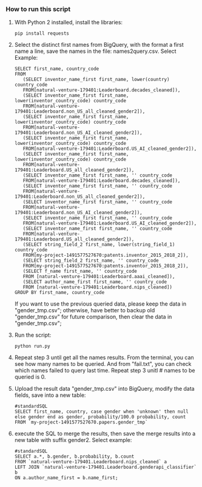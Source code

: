 ### How to run this script
1. With Python 2 installed, install the libraries:
   ```
   pip install requests
   ```

2. Select the distinct first names from BigQuery, with the format a first name a line, save the names in the file: names2query.csv.
   Select Example:
   ```
   SELECT first_name, country_code
   FROM
      (SELECT inventor_name_first first_name, lower(country) country_code
      FROM[natural-venture-179401:Leaderboard.decades_cleaned]),
      (SELECT inventor_name_first first_name, lower(inventor_country_code) country_code
      FROM[natural-venture-179401:Leaderboard.non_US_all_cleaned_gender2]),
      (SELECT inventor_name_first first_name, lower(inventor_country_code) country_code
      FROM[natural-venture-179401:Leaderboard.non_US_AI_cleaned_gender2]),
      (SELECT inventor_name_first first_name, lower(inventor_country_code) country_code
      FROM[natural-venture-179401:Leaderboard.US_AI_cleaned_gender2]),
      (SELECT inventor_name_first first_name, lower(inventor_country_code) country_code
      FROM[natural-venture-179401:Leaderboard.US_all_cleaned_gender2]),
      (SELECT inventor_name_first first_name, '' country_code
      FROM[natural-venture-179401:Leaderboard.decades_cleaned]),
      (SELECT inventor_name_first first_name, '' country_code
      FROM[natural-venture-179401:Leaderboard.non_US_all_cleaned_gender2]),
      (SELECT inventor_name_first first_name, '' country_code
      FROM[natural-venture-179401:Leaderboard.non_US_AI_cleaned_gender2]),
      (SELECT inventor_name_first first_name, '' country_code
      FROM[natural-venture-179401:Leaderboard.US_AI_cleaned_gender2]),
      (SELECT inventor_name_first first_name, '' country_code
      FROM[natural-venture-179401:Leaderboard.US_all_cleaned_gender2]),
      (SELECT string_field_2 first_name, lower(string_field_1) country_code
      FROM[my-project-1491577527670:patents.inventor_2015_2018_2]),
      (SELECT string_field_2 first_name, '' country_code
      FROM[my-project-1491577527670:patents.inventor_2015_2018_2]),
      (SELECT f_name first_name, '' country_code
      FROM [natural-venture-179401:Leaderboard.aaai_cleaned]),
      (SELECT author_name_first first_name, '' country_code
      FROM [natural-venture-179401:Leaderboard.nips_cleaned])
   GROUP BY first_name, country_code
   ```

   If you want to use the previous queried data, please keep the data in "gender_tmp.csv"; otherwise, have better to backup old "gender_tmp.csv" for future comparison, then clear the data in "gender_tmp.csv";

3. Run the script:
   ```
   python run.py
   ```

4. Repeat step 3 until get all the names results. From the terminal, you can see how many names to be queried. And from "fail.txt", you can check which names failed to query last time. Repeat step 3 unitl # names to be queried is 0.

5. Upload the result data "gender_tmp.csv" into BigQuery, modify the data fields, save into a new table:
   ```
   #standardSQL
   SELECT first_name, country, case gender when 'unknown' then null else gender end as gender, probability/100.0 probability, count
   FROM `my-project-1491577527670.papers.gender_tmp`
   ```

6. execute the SQL to merge the results, then save the merge results into a new table with suffix gender2.
   Select example:
   ```
   #standardSQL
   SELECT a.*, b.gender, b.probability, b.count
   FROM `natural-venture-179401.Leaderboard.nips_cleaned` a
   LEFT JOIN `natural-venture-179401.Leaderboard.genderapi_classifier` b
   ON a.author_name_first = b.name_first;
   ```
